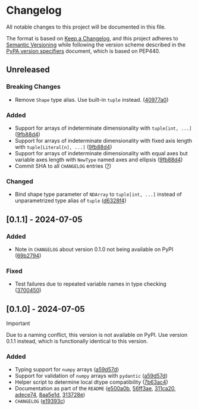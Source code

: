 # Changelog

All notable changes to this project will be documented in this file.

The format is based on [Keep a Changelog](https://keepachangelog.com/en/1.1.0/),
and this project adheres to [Semantic Versioning](https://semver.org/spec/v2.0.0.html) while following the version scheme described in the [PyPA version specifiers](https://packaging.python.org/en/latest/specifications/version-specifiers/#version-specifiers) document, which is based on PEP440.

## Unreleased

### Breaking Changes

- Remove `Shape` type alias. Use built-in `tuple` instead. ([40977a0](https://github.com/MilanStaffehl/numdantic/commit/40977a0633c5a6e564306853bc9ab91a769c727c))

### Added

- Support for arrays of indeterminate dimensionality with `tuple[int, ...]` ([9fb88d4](https://github.com/MilanStaffehl/numdantic/commit/9fb88d49012974f6b099a8e8ef29ec3346c6a4f1))
- Support for arrays of indeterminate dimensionality with fixed axis length with `tuple[Literal[n], ...]` ([9fb88d4](https://github.com/MilanStaffehl/numdantic/commit/9fb88d49012974f6b099a8e8ef29ec3346c6a4f1))
- Support for arrays of indeterminate dimensionality with equal axes but variable axes length with `NewType` named axes and ellipsis ([9fb88d4](https://github.com/MilanStaffehl/numdantic/commit/9fb88d49012974f6b099a8e8ef29ec3346c6a4f1))
- Commit SHA to all `CHANGELOG` entries ([?]())

### Changed

- Bind shape type parameter of `NDArray` to `tuple[int, ...]` instead of unparametrized type alias of `tuple` ([d6328f4](https://github.com/MilanStaffehl/numdantic/commit/d6328f49179c8a0c30862a28ab11fd4299f48453))

## [0.1.1] - 2024-07-05

### Added

- Note in `CHANGELOG` about version 0.1.0 not being available on PyPI ([69b2794](https://github.com/MilanStaffehl/numdantic/commit/69b27948b87f2b599442396a650055557dc461d2))

### Fixed

- Test failures due to repeated variable names in type checking ([3700450](https://github.com/MilanStaffehl/numdantic/commit/3700450547f719a33d97157e7172e7ac7c95e8eb))

## [0.1.0] - 2024-07-05

> [!IMPORTANT]
>
> Due to a naming conflict, this version is not available on PyPI. Use version 0.1.1 instead, which is functionally identical to this version.

### Added

- Typing support for `numpy` arrays ([a59d57d](https://github.com/MilanStaffehl/numdantic/commit/a59d57dd1a2bfc153be694b8bd3953f9bb55715d))
- Support for validation of `numpy` arrays with `pydantic` ([a59d57d](https://github.com/MilanStaffehl/numdantic/commit/a59d57dd1a2bfc153be694b8bd3953f9bb55715d))
- Helper script to determine local dtype compatibility ([7b63ac4](https://github.com/MilanStaffehl/numdantic/commit/7b63ac45766c13d660786d7b5b8e189a4b4bab3c))
- Documentation as part of the `README` ([e500a0b](https://github.com/MilanStaffehl/numdantic/commit/e500a0bc3d75a260a40c45ca2e0e414b4654de81), [56ff3ae](https://github.com/MilanStaffehl/numdantic/commit/56ff3aec879415760fa0341b8740a9e8440a89c9), [311ca20](https://github.com/MilanStaffehl/numdantic/commit/311ca20ccd19ffaeef42729a2262835b73bdb46e), [adece74](https://github.com/MilanStaffehl/numdantic/commit/adece74c8291488eb659e9a11262bfb6817cab58), [8aa5e1d](https://github.com/MilanStaffehl/numdantic/commit/8aa5e1d2439c5a06f9a19a285c4b86a004c9a35d), [313728e](https://github.com/MilanStaffehl/numdantic/commit/313728eba0bbadd19e998262c7d781cd0cafe7a0))
- `CHANGELOG` ([e19393c](https://github.com/MilanStaffehl/numdantic/commit/e19393c4582a19964d109f0c373cf85076a120e1))
